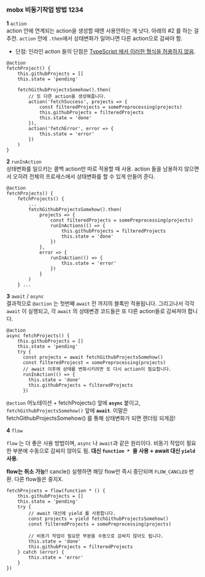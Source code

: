 ### mobx  비동기작업 방법 1234

**1** `action`  
action 안에 연계되는 action을 생성할 때엔 사용안하는 게 낫다. 아래의 #2 를 하는 걸 추천. `action` 안에 `.then`에서 상태변화가 일어나면 다른 action으로 감싸야 함.

* 단점:  인라인 action 들의 단점은 <u>TypeScript 에서 이러한 형식을 허용하지 않음</u>.

```react
@action
fetchProject() {
    this.githubProjects = []
    this.state = 'pending'

    fetchGithubProjectsSomehow().then(
        // 또 다른 action을 생성해줍니다.
        action('fetchSuccess', projects => {
            const filteredProjects = somePreprocessing(projects)
            this.githubProjects = filteredProjects
            this.state = 'done'
        }),
        action('fetchError', error => {
            this.state = 'error'
        })
    )
}
```



**2** `runInAction`  
상태변화를 일으키는 콜백 action만 따로 적용할 때 사용. action 들을 남용하지 않으면서 오히려 전체의 프로세스에서 상태변화를 할 수 있게 만들어 준다.

```react
@action
fetchProjects() {
    fetchProjects() {
		...
        fetchGithubProjectsSomehow().then(
            projects => {
                const filteredProjects = somePreprocessing(projects)
                runInActions(() => {
                    this.githubProjects = filteredProjects
                    this.state = 'done'
                })
            },
            error => {
                runInAction(() => {
                    this.state = 'error'
                })
            }
        )
    } ...
```



**3** `await` / `async`  
결과적으로 `@action` 는 첫번째 `await` 전 까지의 블록만 적용됩니다. 그리고나서 각각 `await` 이 실행되고, 각 `await` 의 상태변경 코드들은 또 다른 action들로 감싸져야 합니다. 

```react
@action
async fetchProjects() {
    this.githubProjects = []
    this.state = 'pending'
    try {
      const projects = await fetchGithubProjectsSomehow()
      const filteredProjecst = somePreprocessing(projects)
      // await 이후에 상태를 변화시키려면 또 다시 action이 필요합니다.
      runInAction(() => {
        this.state = 'done'
        this.githubProjects = filteredProjects
      })
```

`@action` 어노테이션 + fetchProjects() 앞에 **`async`** 붙이고, `fetchGithubProjectsSomehow()` 앞에 **`await`**. 이말은 fetchGithubProjectsSomehow() 를 통해 상태변화가 되면 렌더링 되게끔!



**4** `flow`  

`flow` 는 더 좋은 사용 방법이며,  `async` 나 `await`과 같은 원리이다.  비동기 작업이 필요한 부분에 수동으로 감싸지 않아도 됨. **대신 `function * `을 사용 + await 대신 `yield` 사용.**

**flow는 취소 가능**!! cancle() 실행하면 해당 flow만 즉시 중단되며 `FLOW_CANCLED` 반환. 다른 flow들은 중지X.

```react
fetchProjcets = flow(function * () {
    this.githubProjects = []
    this.state = 'pending'
    try {
        // await 대신에 yield 를 사용합니다.
        const projects = yield fetchGithubProjectsSomehow() 
        const filteredProjects = somePreprocessing(projects)

        // 비동기 작업이 필요한 부분을 수동으로 감싸지 않아도 됩니다.
        this.state = 'done'
        this.githubProjects = filteredProjects
    } catch (error) {
        this.state = 'error'
    }
})
```

